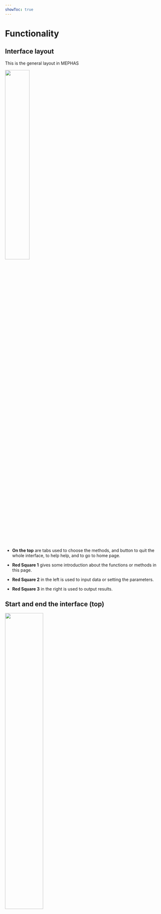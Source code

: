 ```yaml
---
showToc: true
---
```


# Functionality

## Interface layout

This is the general layout in MEPHAS

<img src="/images/layout.png" width="40%">

- **On the top** are tabs used to choose the methods, and button to quit the whole interface, to help help, and to go to home page.

- **Red Square 1** gives some introduction about the functions or methods in this page.

- **Red Square 2** in the left is used to input data or setting the parameters.

- **Red Square 3** in the right is used to output results.

## Start and end the interface (top)

<img src="/images/head.png" width="50%">

- **Stop and Quit** is to end the interface. If the interface page is not closed automatically, users need to close by clicking the browser's closing button. 

- **Tutorial and Help** will open this help page.

- **Open Homepage** will open the link to MEPHAS home page.

## Input: prepare the data and set the parameters (red square 2 in the left)

### Input data name

<img src="/images/name.png" width="50%">

- One line is used to input one name

- Missing name may cause some error in the result

*GIF example*

<img src="/images/name.gif" width="70%">

### Input data manually

<img src="/images/inputm.png" width="50%">

- Values are separated by , ; space tab, although space and tab are not recommended to use.

- Data can be paste from CSV file.

- Missing value can be input as NA or space, although space is not recommended.

- The input box's size is changeable. 

- Check the data in the left output.

### Upload CSV/TXT data

<img src="/images/inputcsv.png" width="50%">

- Click **Browse...** to open folder.

- **Show 1st row as column names?**: Yes, when first row in the data are the names. 

- **Use 1st column as row names? (No duplicates)**: Yes, when first column is ID or row names.

- When data is TXT file, please choose the correct separator. 

### Create RxC contingency table

- Step 1: replace row names and column names

- Step 2: input enough values manually to fill the table in row order

- Do not input missing values

<img src="/images/rc1.png" width="50%">

Finally, we can get a valid contingency table, with sum in the row and column.

<img src="/images/rc2.png" width="70%">

### Settings parameters using the widgets

#### Number input box

<img src="/images/winputnum.png" width="50%">

This box is used to input the numeric values and provides two ways to input the values:

- input values directly

- use the up/down button in the right

*GIF example*

<img src="/images/winputnum.gif" width="70%">

#### Numeric input bar

<img src="/images/wbar.png" width="50%">

Adjust the bar left or right to change to values.

#### Yes/No check

<img src="/images/wcheck.png" width="50%">

Click to tick or untick to choose yes or no.

#### Choice button

<img src="/images/wchoose.png" width="50%">

Click the button to change the choice.

#### Single choice box

<img src="/images/wsinglechoose.png" width="50%">

This box only allows to choose one item from the list.

#### Multiple choice box

<img src="/images/wmulchoose.png" width="50%">

This box allows to choose more than one item from the list.

- Click to input items

- Enter/Backspace on the keyboard can also control the choice 

*GIF example*

<img src="/images/wmulchoose.gif" width="50%">

### Change the type of variables (in advanced methods)

<img src="/images/c.png" width="50%">

#### Change numeric variable into categorical variable

Choose variable from the list

<img src="/images/cntoc.png" width="50%">

We can see that in the categorical variable information list, "Birthweight" became the categorical variable compulsively

<img src="/images/cntocres.png" width="50%">

#### Change categorical variable into numeric variable

Choose variable from the list

<img src="/images/ccton.png" width="50%">

We can see that in the numeric variable information list,  "Age.group" became the numeric variable compulsively

<img src="/images/cntocres.png" width="50%">

#### Change the reference level of categorical variables

Before the change, the reference levels of "Age" and "Age.group" are "2" and "a".

<img src="/images/cref1.png" width="50%">

We choose some categorical variables, and input the desired reference level. One line is used to input one value.

<img src="/images/crefc.png" width="50%">

After the change, the reference levels of "Age" and "Age.group" are "2" and "a".

<img src="/images/cref2.png" width="50%">


### Output: statistical tables and plots

#### Tables

Tables in MEPHAS are shown by [DT package](https://rstudio.github.io/DT/).

<img src="/images/table.png" width="50%">

- The buttons in the left-top are used to download table. When download the table, users need to give a new name to the file.

- The box in the  right-top is used to search the value.

#### Plots

Plots in MEPHAS are shown in by [ggplot2 package](https://cran.r-project.org/web/packages/ggplot2/index.html) and [plotly package](https://plot.ly/ggplot2/)

- For ggolot2 plots: right click can save the plot as image

<img src="/images/plot1.png" width="50%">

- For 2D plotly plots: users can control the plot using the buttons in top-right

<img src="/images/plot2.png" width="50%">

- For 3D plotly plots: 3D plots need some time to load, and users can control the plot using the buttons in top-right

<img src="/images/plot3.png" width="50%">


